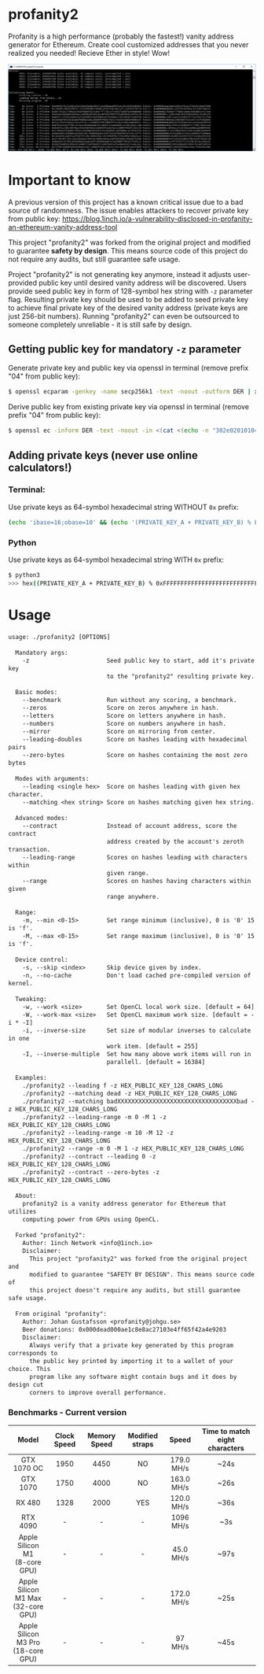 # profanity2

Profanity is a high performance (probably the fastest!) vanity address generator for Ethereum. Create cool customized addresses that you never realized you needed! Recieve Ether in style! Wow!

![Screenshot](/img/screenshot.png?raw=true "Wow! That's a lot of zeros!")

# Important to know

A previous version of this project has a known critical issue due to a bad source of randomness. The issue enables attackers to recover private key from public key: https://blog.1inch.io/a-vulnerability-disclosed-in-profanity-an-ethereum-vanity-address-tool

This project "profanity2" was forked from the original project and modified to guarantee **safety by design**. This means source code of this project do not require any audits, but still guarantee safe usage.

Project "profanity2" is not generating key anymore, instead it adjusts user-provided public key until desired vanity address will be discovered. Users provide seed public key in form of 128-symbol hex string with `-z` parameter flag. Resulting private key should be used to be added to seed private key to achieve final private key of the desired vanity address (private keys are just 256-bit numbers). Running "profanity2" can even be outsourced to someone completely unreliable - it is still safe by design.

## Getting public key for mandatory `-z` parameter

Generate private key and public key via openssl in terminal (remove prefix "04" from public key):
```bash
$ openssl ecparam -genkey -name secp256k1 -text -noout -outform DER | xxd -p -c 1000 | sed 's/41534e31204f49443a20736563703235366b310a30740201010420/Private Key: /' | sed 's/a00706052b8104000aa144034200/\'$'\nPublic Key: /'
```

Derive public key from existing private key via openssl in terminal (remove prefix "04" from public key):
```bash
$ openssl ec -inform DER -text -noout -in <(cat <(echo -n "302e0201010420") <(echo -n "PRIVATE_KEY_HEX") <(echo -n "a00706052b8104000a") | xxd -r -p) 2>/dev/null | tail -6 | head -5 | sed 's/[ :]//g' | tr -d '\n' && echo
```

## Adding private keys (never use online calculators!)

### Terminal:

Use private keys as 64-symbol hexadecimal string WITHOUT `0x` prefix:
```bash
(echo 'ibase=16;obase=10' && (echo '(PRIVATE_KEY_A + PRIVATE_KEY_B) % FFFFFFFFFFFFFFFFFFFFFFFFFFFFFFFFFFFFFFFFFFFFFFFFFFFFFFFEFFFFFC2F' | tr '[:lower:]' '[:upper:]')) | bc
```

### Python

Use private keys as 64-symbol hexadecimal string WITH `0x` prefix:
```bash
$ python3
>>> hex((PRIVATE_KEY_A + PRIVATE_KEY_B) % 0xFFFFFFFFFFFFFFFFFFFFFFFFFFFFFFFFFFFFFFFFFFFFFFFFFFFFFFFEFFFFFC2F)
```

# Usage
```
usage: ./profanity2 [OPTIONS]

  Mandatory args:
    -z                      Seed public key to start, add it's private key
                            to the "profanity2" resulting private key.

  Basic modes:
    --benchmark             Run without any scoring, a benchmark.
    --zeros                 Score on zeros anywhere in hash.
    --letters               Score on letters anywhere in hash.
    --numbers               Score on numbers anywhere in hash.
    --mirror                Score on mirroring from center.
    --leading-doubles       Score on hashes leading with hexadecimal pairs
    --zero-bytes            Score on hashes containing the most zero bytes

  Modes with arguments:
    --leading <single hex>  Score on hashes leading with given hex character.
    --matching <hex string> Score on hashes matching given hex string.

  Advanced modes:
    --contract              Instead of account address, score the contract
                            address created by the account's zeroth transaction.
    --leading-range         Scores on hashes leading with characters within
                            given range.
    --range                 Scores on hashes having characters within given
                            range anywhere.

  Range:
    -m, --min <0-15>        Set range minimum (inclusive), 0 is '0' 15 is 'f'.
    -M, --max <0-15>        Set range maximum (inclusive), 0 is '0' 15 is 'f'.

  Device control:
    -s, --skip <index>      Skip device given by index.
    -n, --no-cache          Don't load cached pre-compiled version of kernel.

  Tweaking:
    -w, --work <size>       Set OpenCL local work size. [default = 64]
    -W, --work-max <size>   Set OpenCL maximum work size. [default = -i * -I]
    -i, --inverse-size      Set size of modular inverses to calculate in one
                            work item. [default = 255]
    -I, --inverse-multiple  Set how many above work items will run in
                            parallell. [default = 16384]

  Examples:
    ./profanity2 --leading f -z HEX_PUBLIC_KEY_128_CHARS_LONG
    ./profanity2 --matching dead -z HEX_PUBLIC_KEY_128_CHARS_LONG
    ./profanity2 --matching badXXXXXXXXXXXXXXXXXXXXXXXXXXXXXXXXXXbad -z HEX_PUBLIC_KEY_128_CHARS_LONG
    ./profanity2 --leading-range -m 0 -M 1 -z HEX_PUBLIC_KEY_128_CHARS_LONG
    ./profanity2 --leading-range -m 10 -M 12 -z HEX_PUBLIC_KEY_128_CHARS_LONG
    ./profanity2 --range -m 0 -M 1 -z HEX_PUBLIC_KEY_128_CHARS_LONG
    ./profanity2 --contract --leading 0 -z HEX_PUBLIC_KEY_128_CHARS_LONG
    ./profanity2 --contract --zero-bytes -z HEX_PUBLIC_KEY_128_CHARS_LONG

  About:
    profanity2 is a vanity address generator for Ethereum that utilizes
    computing power from GPUs using OpenCL.

  Forked "profanity2":
    Author: 1inch Network <info@1inch.io>
    Disclaimer:
      This project "profanity2" was forked from the original project and
      modified to guarantee "SAFETY BY DESIGN". This means source code of
      this project doesn't require any audits, but still guarantee safe usage.

  From original "profanity":
    Author: Johan Gustafsson <profanity@johgu.se>
    Beer donations: 0x000dead000ae1c8e8ac27103e4ff65f42a4e9203
    Disclaimer:
      Always verify that a private key generated by this program corresponds to
      the public key printed by importing it to a wallet of your choice. This
      program like any software might contain bugs and it does by design cut
      corners to improve overall performance.
```

### Benchmarks - Current version
|Model|Clock Speed|Memory Speed|Modified straps|Speed|Time to match eight characters
|:-:|:-:|:-:|:-:|:-:|:-:|
|GTX 1070 OC|1950|4450|NO|179.0 MH/s| ~24s
|GTX 1070|1750|4000|NO|163.0 MH/s| ~26s
|RX 480|1328|2000|YES|120.0 MH/s| ~36s
|RTX 4090|-|-|-|1096 MH/s| ~3s
|Apple Silicon M1<br/>(8-core GPU)|-|-|-|45.0 MH/s| ~97s
|Apple Silicon M1 Max<br/>(32-core GPU)|-|-|-|172.0 MH/s| ~25s
|Apple Silicon M3 Pro<br/>(18-core GPU)|-|-|-|97 MH/s| ~45s

